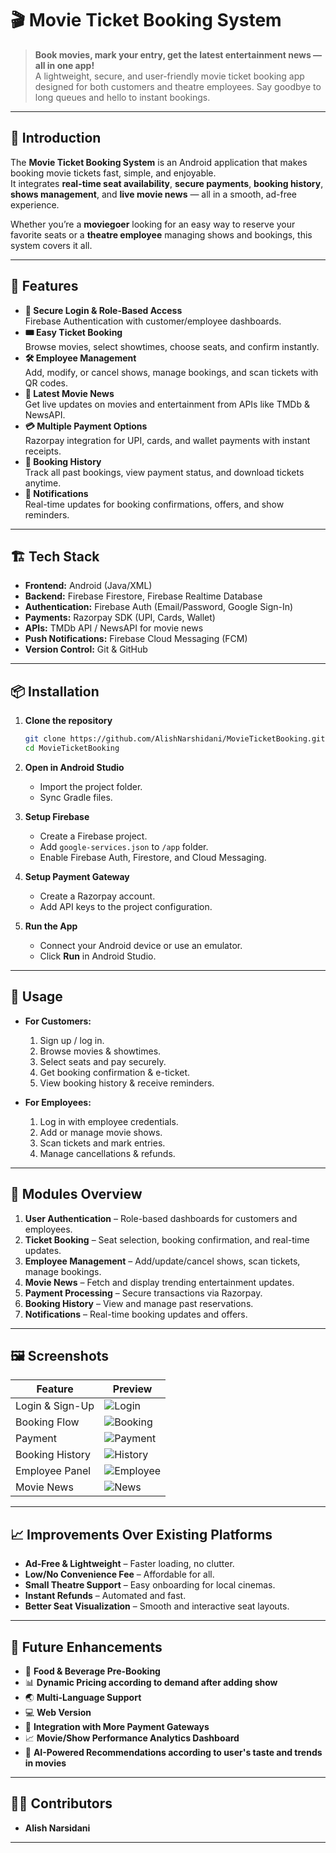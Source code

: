 # 🎬 Movie Ticket Booking System

> **Book movies, mark your entry, get the latest entertainment news — all in one app!**  
> A lightweight, secure, and user-friendly movie ticket booking app designed for both customers and theatre employees. Say goodbye to long queues and hello to instant bookings.

---

## 🚀 Introduction
The **Movie Ticket Booking System** is an Android application that makes booking movie tickets fast, simple, and enjoyable.  
It integrates **real-time seat availability**, **secure payments**, **booking history**, **shows management**, and **live movie news** — all in a smooth, ad-free experience.

Whether you’re a **moviegoer** looking for an easy way to reserve your favorite seats or a **theatre employee** managing shows and bookings, this system covers it all.

---

## 🎯 Features
- **🔐 Secure Login & Role-Based Access**  
  Firebase Authentication with customer/employee dashboards.
- **🎟️ Easy Ticket Booking**  
  Browse movies, select showtimes, choose seats, and confirm instantly.
- **🛠️ Employee Management**  
  Add, modify, or cancel shows, manage bookings, and scan tickets with QR codes.
- **📰 Latest Movie News**  
  Get live updates on movies and entertainment from APIs like TMDb & NewsAPI.
- **💳 Multiple Payment Options**  
  Razorpay integration for UPI, cards, and wallet payments with instant receipts.
- **📜 Booking History**  
  Track all past bookings, view payment status, and download tickets anytime.
- **📢 Notifications**  
  Real-time updates for booking confirmations, offers, and show reminders.

---

## 🏗️ Tech Stack
- **Frontend:** Android (Java/XML)
- **Backend:** Firebase Firestore, Firebase Realtime Database
- **Authentication:** Firebase Auth (Email/Password, Google Sign-In)
- **Payments:** Razorpay SDK (UPI, Cards, Wallet)
- **APIs:** TMDb API / NewsAPI for movie news
- **Push Notifications:** Firebase Cloud Messaging (FCM)
- **Version Control:** Git & GitHub

---

## 📦 Installation
1. **Clone the repository**
   ```bash
   git clone https://github.com/AlishNarshidani/MovieTicketBooking.git
   cd MovieTicketBooking
   ```

2. **Open in Android Studio**
   - Import the project folder.
   - Sync Gradle files.

3. **Setup Firebase**
   - Create a Firebase project.
   - Add `google-services.json` to `/app` folder.
   - Enable Firebase Auth, Firestore, and Cloud Messaging.

4. **Setup Payment Gateway**
   - Create a Razorpay account.
   - Add API keys to the project configuration.

5. **Run the App**
   - Connect your Android device or use an emulator.
   - Click **Run** in Android Studio.

---

## 📲 Usage
- **For Customers:**
  1. Sign up / log in.
  2. Browse movies & showtimes.
  3. Select seats and pay securely.
  4. Get booking confirmation & e-ticket.
  5. View booking history & receive reminders.

- **For Employees:**
  1. Log in with employee credentials.
  2. Add or manage movie shows.
  3. Scan tickets and mark entries.
  4. Manage cancellations & refunds.

---

## 📂 Modules Overview
1. **User Authentication** – Role-based dashboards for customers and employees.  
2. **Ticket Booking** – Seat selection, booking confirmation, and real-time updates.  
3. **Employee Management** – Add/update/cancel shows, scan tickets, manage bookings.  
4. **Movie News** – Fetch and display trending entertainment updates.  
5. **Payment Processing** – Secure transactions via Razorpay.  
6. **Booking History** – View and manage past reservations.  
7. **Notifications** – Real-time booking updates and offers.

---

## 🖼️ Screenshots
| Feature | Preview |
|---------|---------|
| Login & Sign-Up | ![Login](screenshots/login.png) |
| Booking Flow | ![Booking](screenshots/booking.png) |
| Payment | ![Payment](screenshots/payment.png) |
| Booking History | ![History](screenshots/history.png) |
| Employee Panel | ![Employee](screenshots/employee.png) |
| Movie News | ![News](screenshots/news.png) |

---

## 📈 Improvements Over Existing Platforms
- **Ad-Free & Lightweight** – Faster loading, no clutter.
- **Low/No Convenience Fee** – Affordable for all.
- **Small Theatre Support** – Easy onboarding for local cinemas.
- **Instant Refunds** – Automated and fast.
- **Better Seat Visualization** – Smooth and interactive seat layouts.

---

## 🔮 Future Enhancements
- 🍿 **Food & Beverage Pre-Booking**
- 📊 **Dynamic Pricing according to demand after adding show**
- 🌏 **Multi-Language Support**
- 💻 **Web Version**
- 🤝 **Integration with More Payment Gateways**
- 📈 **Movie/Show Performance Analytics Dashboard**
- 🎯 **AI-Powered Recommendations according to user's taste and trends in movies**

---

## 👨‍💻 Contributors
- **Alish Narsidani**

---
